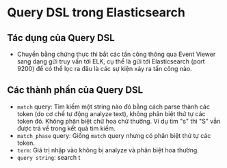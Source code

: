 # Query DSL trong Elasticsearch

## Tác dụng của Query DSL
* Chuyển bằng chứng thực thi bắt các tấn công thông qua Event Viewer sang dạng gửi truy vấn tới ELK, cụ thể là gửi tới Elasticsearch (port 9200) để có thể lọc ra đâu là các sự kiện xảy ra tấn công nào.

## Các thành phần của Query DSL
* `match` query: Tìm kiếm một string nào đó bằng cách parse thành các token (do cơ chế tự động analyze text), không phân biệt thứ tự các token đó. Không phân biệt chữ hoa chữ thường. Ví dụ tìm "s" thì "S" vẫn được trả về trong kết quả tìm kiếm.
* `match_phase` query: Giống `match` query nhưng có phân biệt thứ tự các token.
* `term`: Giá trị nhập vào không bị analyze và phân biệt hoa thường.
* `query string`: search t
